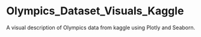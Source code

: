 # Olympics_Dataset_Visuals_Kaggle
A visual description of Olympics data from kaggle using Plotly and Seaborn.
